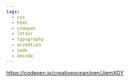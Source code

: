 ```yaml
---
tags:
  - css
  - html
  - codepen
  - letter
  - typography
  - animation
  - code
  - decode
---
```

https://codepen.io/creativeocean/pen/JjemXGY

